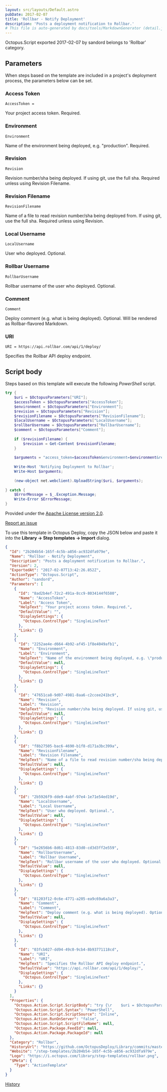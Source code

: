 ```yaml
---
layout: src/layouts/Default.astro
pubDate: 2017-02-07
title: 'Rollbar - Notify Deployment'
description: 'Posts a deployment notification to Rollbar.'
# This file is auto-generated by docs/tools/MarkdownGenerator (detail.js)
---
```


Octopus.Script exported 2017-02-07 by sandord belongs to 'Rollbar' category.

## Parameters

When steps based on the template are included in a project's deployment process, the parameters below can be set.


<div class="param">

### Access Token

`AccessToken = `

Your project access token. Required.

</div>
        
<div class="param">

### Environment

`Environment`

Name of the environment being deployed, e.g. "production". Required.

</div>
        
<div class="param">

### Revision

`Revision`

Revision number/sha being deployed. If using git, use the full sha. Required unless using Revision Filename.

</div>
        
<div class="param">

### Revision Filename

`RevisionFilename`

Name of a file to read revision number/sha being deployed from. If using git, use the full sha. Required unless using Revision.

</div>
        
<div class="param">

### Local Username

`LocalUsername`

User who deployed. Optional.

</div>
        
<div class="param">

### Rollbar Username

`RollbarUsername`

Rollbar username of the user who deployed. Optional.

</div>
        
<div class="param">

### Comment

`Comment`

Deploy comment (e.g. what is being deployed). Optional. Will be rendered as Rollbar-flavored Markdown.

</div>
        
<div class="param">

### URI

`URI = https://api.rollbar.com/api/1/deploy/`

Specifies the Rollbar API deploy endpoint.

</div>
        

## Script body

Steps based on this template will execute the following *PowerShell* script.

```PowerShell
try {    $uri = $OctopusParameters["URI"];        $accessToken = $OctopusParameters["AccessToken"];    $environment = $OctopusParameters["Environment"];    $revision = $OctopusParameters["Revision"];    $revisionFilename = $OctopusParameters["RevisionFilename"];    $localUsername = $OctopusParameters["LocalUsername"];    $rollbarUsername = $OctopusParameters["RollbarUsername"];    $comment = $OctopusParameters["Comment"];        if ($revisionFilename) {        $revision = Get-Content $revisionFilename;    }        $arguments = "access_token=$accessToken&environment=$environment&revision=$revision&local_username=$localUsername&rollbar_username=$rollbarUsername&comment=$comment";        Write-Host 'Notifying Deployment to Rollbar';    Write-Host $arguments;        (new-object net.webclient).UploadString($uri, $arguments);    } catch {    $ErrorMessage = $_.Exception.Message;    Write-Error $ErrorMessage;}
```

Provided under the [Apache License version 2.0](https://github.com/OctopusDeploy/Library/blob/master/LICENSE.txt).

[Report an issue](https://github.com/OctopusDeploy/Library/issues/new?assignees=&labels=&projects=&template=bug-report.yml&title=Issue%20with%20Rollbar%20-%20Notify%20Deployment&step-template=Rollbar%20-%20Notify%20Deployment)

<div class="get-json">

To use this template in Octopus Deploy, copy the JSON below and paste it into the **Library → Step templates → Import** dialog.

```json
{
  "Id": "2b204b54-165f-4c5b-a856-ac932dfa979e",
  "Name": "Rollbar - Notify Deployment",
  "Description": "Posts a deployment notification to Rollbar.",
  "Version": 2,
  "ExportedAt": "2017-02-07T13:42:26.852Z",
  "ActionType": "Octopus.Script",
  "Author": "sandord",
  "Parameters": [
    {
      "Id": "8ad2b4ef-72c2-491a-8cc9-8034144f6580",
      "Name": "AccessToken",
      "Label": "Access Token",
      "HelpText": "Your project access token. Required.",
      "DefaultValue": "",
      "DisplaySettings": {
        "Octopus.ControlType": "SingleLineText"
      },
      "Links": {}
    },
    {
      "Id": "2252ae4e-d664-4b92-af45-1f8e4049afb1",
      "Name": "Environment",
      "Label": "Environment",
      "HelpText": "Name of the environment being deployed, e.g. \"production\". Required.",
      "DefaultValue": null,
      "DisplaySettings": {
        "Octopus.ControlType": "SingleLineText"
      },
      "Links": {}
    },
    {
      "Id": "47651ca8-9d07-4981-8aa6-c2ccee241bc9",
      "Name": "Revision",
      "Label": "Revision",
      "HelpText": "Revision number/sha being deployed. If using git, use the full sha. Required unless using Revision Filename.",
      "DefaultValue": null,
      "DisplaySettings": {
        "Octopus.ControlType": "SingleLineText"
      },
      "Links": {}
    },
    {
      "Id": "f8b27505-bac6-4690-b1f8-d171a3bc399a",
      "Name": "RevisionFilename",
      "Label": "Revision Filename",
      "HelpText": "Name of a file to read revision number/sha being deployed from. If using git, use the full sha. Required unless using Revision.",
      "DefaultValue": null,
      "DisplaySettings": {
        "Octopus.ControlType": "SingleLineText"
      },
      "Links": {}
    },
    {
      "Id": "2b5926f9-dde9-4abf-97e4-1e71e54ed19d",
      "Name": "LocalUsername",
      "Label": "Local Username",
      "HelpText": "User who deployed. Optional.",
      "DefaultValue": null,
      "DisplaySettings": {
        "Octopus.ControlType": "SingleLineText"
      },
      "Links": {}
    },
    {
      "Id": "5e2656b6-8d61-4813-83d0-cd3d3ff2e559",
      "Name": "RollbarUsername",
      "Label": "Rollbar Username",
      "HelpText": "Rollbar username of the user who deployed. Optional.",
      "DefaultValue": null,
      "DisplaySettings": {
        "Octopus.ControlType": "SingleLineText"
      },
      "Links": {}
    },
    {
      "Id": "81203f12-0c6e-4771-a205-ea9c69a6a3a3",
      "Name": "Comment",
      "Label": "Comment",
      "HelpText": "Deploy comment (e.g. what is being deployed). Optional. Will be rendered as Rollbar-flavored Markdown.",
      "DefaultValue": null,
      "DisplaySettings": {
        "Octopus.ControlType": "SingleLineText"
      },
      "Links": {}
    },
    {
      "Id": "03fcb027-dd94-49c0-9cb4-8b93771118cd",
      "Name": "URI",
      "Label": "URI",
      "HelpText": "Specifies the Rollbar API deploy endpoint.",
      "DefaultValue": "https://api.rollbar.com/api/1/deploy/",
      "DisplaySettings": {
        "Octopus.ControlType": "SingleLineText"
      },
      "Links": {}
    }
  ],
  "Properties": {
    "Octopus.Action.Script.ScriptBody": "try {\r    $uri = $OctopusParameters[\"URI\"];    \r    $accessToken = $OctopusParameters[\"AccessToken\"];\r    $environment = $OctopusParameters[\"Environment\"];\r    $revision = $OctopusParameters[\"Revision\"];\r    $revisionFilename = $OctopusParameters[\"RevisionFilename\"];\r    $localUsername = $OctopusParameters[\"LocalUsername\"];\r    $rollbarUsername = $OctopusParameters[\"RollbarUsername\"];\r    $comment = $OctopusParameters[\"Comment\"];\r    \r    if ($revisionFilename) {\r        $revision = Get-Content $revisionFilename;\r    }\r    \r    $arguments = \"access_token=$accessToken&environment=$environment&revision=$revision&local_username=$localUsername&rollbar_username=$rollbarUsername&comment=$comment\";\r    \r    Write-Host 'Notifying Deployment to Rollbar';\r    Write-Host $arguments;\r    \r    (new-object net.webclient).UploadString($uri, $arguments);\r    \r} catch {\r    $ErrorMessage = $_.Exception.Message;\r    Write-Error $ErrorMessage;\r}\r",
    "Octopus.Action.Script.Syntax": "PowerShell",
    "Octopus.Action.Script.ScriptSource": "Inline",
    "Octopus.Action.RunOnServer": "false",
    "Octopus.Action.Script.ScriptFileName": null,
    "Octopus.Action.Package.FeedId": null,
    "Octopus.Action.Package.PackageId": null
  },
  "Category": "Rollbar",
  "HistoryUrl": "https://github.com/OctopusDeploy/Library/commits/master/step-templates//opt/buildagent/work/75443764cd38076d/step-templates/rollbar-notify-deployment.json",
  "Website": "/step-templates/2b204b54-165f-4c5b-a856-ac932dfa979e",
  "Logo": "https://i.octopus.com/library/step-templates/rollbar.png",
  "$Meta": {
    "Type": "ActionTemplate"
  }
}
```

[History](https://github.com/OctopusDeploy/Library/commits/master/step-templates/https://github.com/OctopusDeploy/Library/commits/master/step-templates//opt/buildagent/work/75443764cd38076d/step-templates/rollbar-notify-deployment.json)

</div>
